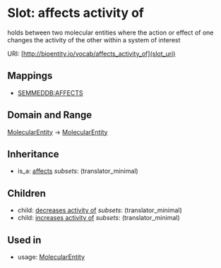 # Slot: affects activity of


holds between two molecular entities where the action or effect of one changes the activity of the other within a system of interest

URI: [http://bioentity.io/vocab/affects_activity_of](slot_uri)
## Mappings

 * [SEMMEDDB:AFFECTS](http://purl.obolibrary.org/obo/SEMMEDDB_AFFECTS)
## Domain and Range

[MolecularEntity](MolecularEntity.md) -> [MolecularEntity](MolecularEntity.md)
## Inheritance

 *  is_a: [affects](affects.md) *subsets*: (translator_minimal)
## Children

 *  child: [decreases activity of](decreases_activity_of.md) *subsets*: (translator_minimal)
 *  child: [increases activity of](increases_activity_of.md) *subsets*: (translator_minimal)
## Used in

 *  usage: [MolecularEntity](MolecularEntity.md)
